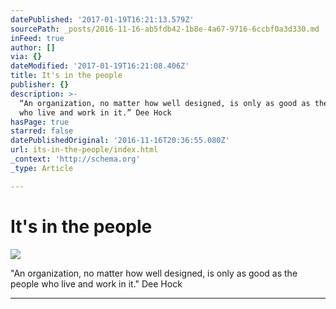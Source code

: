 ```yaml
---
datePublished: '2017-01-19T16:21:13.579Z'
sourcePath: _posts/2016-11-16-ab5fdb42-1b8e-4a67-9716-6ccbf0a3d330.md
inFeed: true
author: []
via: {}
dateModified: '2017-01-19T16:21:08.406Z'
title: It's in the people
publisher: {}
description: >-
  “An organization, no matter how well designed, is only as good as the people
  who live and work in it.” Dee Hock
hasPage: true
starred: false
datePublishedOriginal: '2016-11-16T20:36:55.080Z'
url: its-in-the-people/index.html
_context: 'http://schema.org'
_type: Article

---
```

# It's in the people
![](https://the-grid-user-content.s3-us-west-2.amazonaws.com/0dde48e9-be52-4ffa-a17f-952cc2db5190.png)

"An organization, no matter how well designed, is only as good as the people who live and work in it." Dee Hock

---